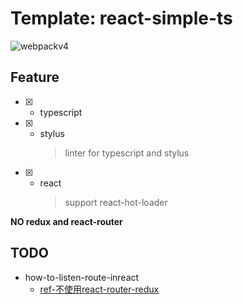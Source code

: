 # Template: react-simple-ts
![webpackv4](https://img.shields.io/badge/webpack-V4-blue.svg?longCache=true&style=for-the-badge)

## Feature

* [x] - typescript
* [x] - stylus
    > linter for typescript and stylus
* [x] - react
    > support react-hot-loader

**NO redux and react-router**

## TODO

* how-to-listen-route-inreact
    * [ref-不使用react-router-redux](https://div.io/topic/2073)
